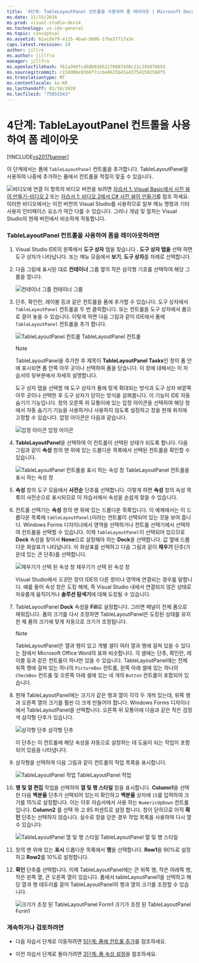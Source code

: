 ```yaml
---
title: '4단계: TableLayoutPanel 컨트롤을 사용하여 폼 레이아웃 | Microsoft Docs'
ms.date: 11/15/2016
ms.prod: visual-studio-dev14
ms.technology: vs-ide-general
ms.topic: conceptual
ms.assetid: 61acde79-e115-4bad-bb06-1fbe37717a3e
caps.latest.revision: 19
author: jillre
ms.author: jillfra
manager: jillfra
ms.openlocfilehash: f61a308fcd68b03852176087438c22c245078693
ms.sourcegitcommit: c150d0be93b6f7ccbe9625b41a437541502560f5
ms.translationtype: MT
ms.contentlocale: ko-KR
ms.lasthandoff: 01/10/2020
ms.locfileid: "75851543"
---
```

# <a name="step-4-lay-out-your-form-with-a-tablelayoutpanel-control"></a>4단계: TableLayoutPanel 컨트롤을 사용하여 폼 레이아웃
[!INCLUDE[vs2017banner](../includes/vs2017banner.md)]

이 단계에서는 폼에 `TableLayoutPanel` 컨트롤을 추가합니다. TableLayoutPanel을 사용하여 나중에 추가하는 폼에서 컨트롤을 적절히 맞출 수 있습니다.

 ![비디오에 연결](../data-tools/media/playvideo.gif "동영상 재생") 이 항목의 비디오 버전을 보려면 [자습서 1: Visual Basic에서 사진 뷰어 만들기-비디오 2](https://msdn.microsoft.com/vbasic/gg315945.aspx) 또는 [자습서 1: 비디오 2에서 C# 사진 뷰어 만들기](https://msdn.microsoft.com/vcsharp/gg278410.aspx)를 참조 하세요. 이러한 비디오에서는 이전 버전의 Visual Studio를 사용하므로 일부 메뉴 명령과 기타 사용자 인터페이스 요소가 약간 다를 수 있습니다. 그러나 개념 및 절차는 Visual Studio의 현재 버전에서 비슷하게 작동합니다.

### <a name="to-lay-out-your-form-with-a-tablelayoutpanel-control"></a>TableLayoutPanel 컨트롤을 사용하여 폼을 레이아웃하려면

1. Visual Studio IDE의 왼쪽에서 **도구 상자** 탭을 찾습니다 **. 도구 상자 탭을** 선택 하면 도구 상자가 나타납니다. 또는 메뉴 모음에서 **보기**, **도구 상자**를 차례로 선택합니다.

2. 다음 그림에 표시된 대로 **컨테이너** 그룹 옆의 작은 삼각형 기호를 선택하여 해당 그룹을 엽니다.

     ![컨테이너 그룹](../ide/media/express-toolbox.png "Express_Toolbox") 컨테이너 그룹

3. 단추, 확인란, 레이블 등과 같은 컨트롤을 폼에 추가할 수 있습니다. 도구 상자에서 `TableLayoutPanel` 컨트롤을 두 번 클릭합니다. 또는 컨트롤을 도구 상자에서 폼으로 끌어 놓을 수 있습니다. 이렇게 하면 다음 그림과 같이 IDE에서 폼에 `TableLayoutPanel` 컨트롤을 추가 합니다.

     ![TableLayoutPanel 컨트롤](../ide/media/express-formtablelayout.png "Express_FormTableLayout") TableLayoutPanel 컨트롤

    > [!NOTE]
    > TableLayoutPanel을 추가한 후 제목이 **TableLayoutPanel Tasks**인 창이 폼 안에 표시되면 폼 안쪽 아무 곳이나 선택하여 폼을 닫습니다. 이 창에 대해서는 이 자습서의 뒷부분에서 자세히 설명합니다.

     도구 상자 탭을 선택할 때 도구 상자가 폼에 맞게 확대되는 방식과 도구 상자 바깥쪽 아무 곳이나 선택한 후 도구 상자가 닫히는 방식을 살펴봅니다. 이 기능이 IDE 자동 숨기기 기능입니다. 창의 오른쪽 위 모퉁이에 있는 압정 아이콘을 선택하여 해당 창에서 자동 숨기기 기능을 사용하거나 사용하지 않도록 설정하고 창을 현재 위치에 고정할 수 있습니다. 압정 아이콘은 다음과 같습니다.

     ![압정 아이콘](../ide/media/express-pushpintoolbox.png "Express_PushpinToolbox") 압정 아이콘

4. **TableLayoutPanel**을 선택하여 이 컨트롤이 선택된 상태가 되도록 합니다. 다음 그림과 같이 **속성** 창의 맨 위에 있는 드롭다운 목록에서 선택된 컨트롤을 확인할 수 있습니다.

     ![TableLayoutPanel 컨트롤을 표시](../ide/media/express-controlspropwin.png "Express_ControlsPropWin") 하는 속성 창 TableLayoutPanel 컨트롤을 표시 하는 속성 창

5. **속성** 창의 도구 모음에서 **사전순** 단추를 선택합니다. 이렇게 하면 **속성** 창의 속성 목록이 사전순으로 표시되므로 이 자습서에서 속성을 손쉽게 찾을 수 있습니다.

6. 컨트롤 선택기는 **속성** 창의 맨 위에 있는 드롭다운 목록입니다. 이 예제에서는 이 드롭다운 목록에 `tableLayoutPanel1`이라는 컨트롤이 선택되어 있는 것을 보여 줍니다. Windows Forms 디자이너에서 영역을 선택하거나 컨트롤 선택기에서 선택하여 컨트롤을 선택할 수 있습니다. 이제 `TableLayoutPanel`이 선택되어 있으므로 **Dock** 속성을 찾아서 **None**으로 설정해야 하는 **Dock**을 선택합니다. 값 옆에 드롭다운 화살표가 나타납니다. 이 화살표를 선택하고 다음 그림과 같이 **채우기** 단추(가운데 있는 큰 단추)를 선택합니다.

     ![채우기가 선택 된 속성 창](../ide/media/express-docktable.png "Express_DockTable") 채우기가 선택 된 속성 창

     Visual Studio에서 *도킹*은 창이 IDE의 다른 창이나 영역에 연결되는 경우를 말합니다. 예를 들어 속성 창은 도킹 해제, 즉 Visual Studio 내에서 연결되지 않은 상태로 자유롭게 움직이거나 **솔루션 탐색기**에 대해 도킹될 수 있습니다.

7. TableLayoutPanel **Dock** 속성을 **Fill**로 설정합니다. 그러면 패널이 전체 폼으로 채워집니다. 폼의 크기를 다시 조정하면 TableLayoutPanel은 도킹된 상태를 유지한 채 폼의 크기에 맞게 자동으로 크기가 조정됩니다.

    > [!NOTE]
    > TableLayoutPanel은 열과 행이 있고 개별 셀이 여러 열과 행에 걸쳐 있을 수 있다는 점에서 Microsoft Office Word의 표와 비슷합니다. 각 셀에는 단추, 확인란, 레이블 등과 같은 컨트롤이 하나만 있을 수 있습니다. TableLayoutPanel에는 전체 위쪽 행에 걸쳐 있는 하나의 `PictureBox` 컨트롤, 왼쪽 아래 셀에 있는 하나의 `CheckBox` 컨트롤 및 오른쪽 아래 셀에 있는 네 개의 `Button` 컨트롤이 포함되어 있습니다.

8. 현재 TableLayoutPanel에는 크기가 같은 행과 열이 각각 두 개씩 있는데, 위쪽 행과 오른쪽 열의 크기를 훨씬 더 크게 만들어야 합니다. Windows Forms 디자이너에서 TableLayoutPanel을 선택합니다. 오른쪽 위 모퉁이에 다음과 같은 작은 검정색 삼각형 단추가 있습니다.

     ![삼각형 단추](../ide/media/express-iconblacktriangle.gif "Express_IconBlackTriangle") 삼각형 단추

     이 단추는 이 컨트롤에 해당 속성을 자동으로 설정하는 데 도움이 되는 작업이 포함되어 있음을 나타냅니다.

9. 삼각형을 선택하여 다음 그림과 같이 컨트롤의 작업 목록을 표시합니다.

     ![TableLayoutPanel 작업](../ide/media/express-tablepanel.png "Express_TablePanel") TableLayoutPanel 작업

10. **행 및 열 편집** 작업을 선택하여 **열 및 행 스타일** 창을 표시합니다. **Column1**을 선택한 다음 **백분율** 단추가 선택되어 있는지 확인하고 **백분율** 상자에 `15`를 입력하여 크기를 15%로 설정합니다. 이는 이후 자습서에서 사용 하는 `NumericUpDown` 컨트롤입니다. **Column2** 를 선택 하 고 85 퍼센트로 설정 합니다. 창이 닫히므로 아직 **확인** 단추는 선택하지 않습니다. 실수로 창을 닫은 경우 작업 목록을 사용하여 다시 열 수 있습니다.

     ![TableLayoutPanel 열 및 행 스타일](../ide/media/vs-tablelayoutpanel-setup.png "VS_TableLayoutPanel_Setup") TableLayoutPanel 열 및 행 스타일

11. 창의 맨 위에 있는 **표시** 드롭다운 목록에서 **행**을 선택합니다. **Row1**을 90%로 설정하고 **Row2**를 10%로 설정합니다.

12. **확인** 단추를 선택합니다. 이제 TableLayoutPanel에는 큰 위쪽 행, 작은 아래쪽 행, 작은 왼쪽 열, 큰 오른쪽 열이 있습니다. 폼에서 tableLayoutPanel1을 선택하고 해당 열과 행 테두리를 끌어 TableLayoutPanel의 행과 열의 크기를 조정할 수 있습니다.

     ![크기가 조정 된 TableLayoutPanel Form1](../ide/media/vs-formafterlayoutpanel.png "VS_FormAfterLayoutPanel") 크기가 조정 된 TableLayoutPanel Form1

### <a name="to-continue-or-review"></a>계속하거나 검토하려면

- 다음 자습서 단계로 이동하려면 [5단계: 폼에 컨트롤 추가](../ide/step-5-add-controls-to-your-form.md)를 참조하세요.

- 이전 자습서 단계로 돌아가려면 [3단계: 폼 속성 설정](../ide/step-3-set-your-form-properties.md)을 참조하세요.
